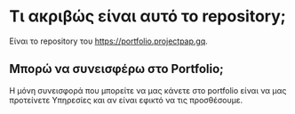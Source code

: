 # Τι ακριβώς είναι αυτό το repository;

Είναι το repository του https://portfolio.projectpap.gq.

## Μπορώ να συνεισφέρω στο Portfolio;

Η μόνη συνεισφορά που μπορείτε να μας κάνετε στο portfolio είναι να μας προτείνετε Υπηρεσίες και αν είναι εφικτό να τις προσθέσουμε.
